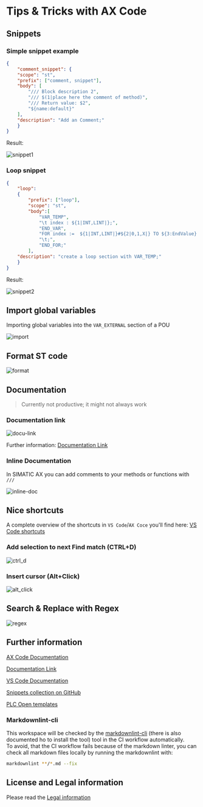 # Tips & Tricks with AX Code

## Snippets

### Simple snippet example

```json
{
    "comment_snippet": {
    "scope": "st",
    "prefix": ["comment, snippet"],
    "body": [
        "/// Block description 2",
        "/// $(1|place here the comment of method)",
        "/// Return value: $2",
        "${name:default}"
    ],
    "description": "Add an Comment;"
    }
}
```

Result:

![snippet1](img/simple_snippet.gif)

### Loop snippet

```json
{
    "loop":
    {
        "prefix": ["loop"],
        "scope": "st",
        "body":[
            "VAR_TEMP",
            "\t index : ${1|INT,LINT|};",
            "END_VAR",
            "FOR index :=  ${1|INT,LINT|}#${2|0,1,X|} TO ${3:EndValue} DO",
            "\t;",
            "END_FOR;"
        ],
    "description": "create a loop section with VAR_TEMP;"
    }
}
```

Result:

![snippet2](img/snippet_loop.gif)

## Import global variables

Importing global variables into the `VAR_EXTERNAL` section of a POU

![import](img/import_globals.gif)

## Format ST code

![format](img/format.gif)

## Documentation

> Currently not productive; it might not always work

### Documentation link

![docu-link](img/doc-link.gif)

Further information: [Documentation Link](https://console.simatic-ax.siemens.io/docs/axcode/library-toolbox/docs-v0)

### Inline Documentation

In SIMATIC AX you can add comments to your methods or functions with `///`

![inline-doc](img/inline-docu.gif)

## Nice shortcuts

A complete overview of the shortcuts in `VS Code`/`AX Coce` you'll find here: [VS Code shortcuts](https://code.visualstudio.com/shortcuts/keyboard-shortcuts-windows.pdf)

### Add selection to next Find match (CTRL+D)

![ctrl_d](img/ctrl_d.gif)

### Insert cursor (Alt+Click)

![alt_click](img/alt_click.gif)

## Search & Replace with Regex

![regex](img/regex.gif)

## Further information

[AX Code Documentation](https://console.simatic-ax.siemens.io/docs/axcode/vscode-user-snippets)

[Documentation Link](https://console.simatic-ax.siemens.io/docs/axcode/library-toolbox/docs-v0)

[VS Code Documentation](https://code.visualstudio.com/docs/editor/userdefinedsnippets#_create-your-own-snippets)

[Snippets collection on GitHub](https://github.com/simatic-ax/snippetscollection)

[PLC Open templates](https://github.com/simatic-ax/plcopen-snippets)

### Markdownlint-cli

This workspace will be checked by the [markdownlint-cli](https://github.com/igorshubovych/markdownlint-cli) (there is also documented ho to install the tool) tool in the CI workflow automatically.  
To avoid, that the CI workflow fails because of the markdown linter, you can check all markdown files locally by running the markdownlint with:

```sh
markdownlint **/*.md --fix
```

## License and Legal information

Please read the [Legal information](LICENSE.md)
